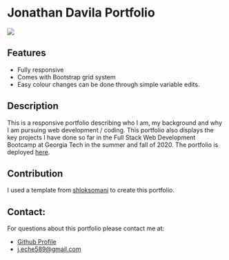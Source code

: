  # Jonathan Davila Portfolio



![](./src/img/app.gif)

 

  ## Features
 
 * Fully responsive
 * Comes with Bootstrap grid system
 * Easy colour changes can be done through simple variable edits.



 ## Description

 This is a responsive portfolio describing who I am, my background and why I am pursuing web development / coding. This portfolio also displays the key projects I have done so far in the Full Stack Web Development Bootcamp at Georgia Tech in the summer and fall of 2020. The portfolio is deployed [here](https://jdavila10.github.io/react-portfolio/).



  ## Contribution

  I used a template from [shloksomani](https://github.com/shloksomani/react-portfolio) to create this portfolio. 

    
  
  ## Contact:

  For questions about this portfolio please contact me at: 
  - [Github Profile](https://github.com/jdavila10)
  - j.eche589@gmail.com
  
    
